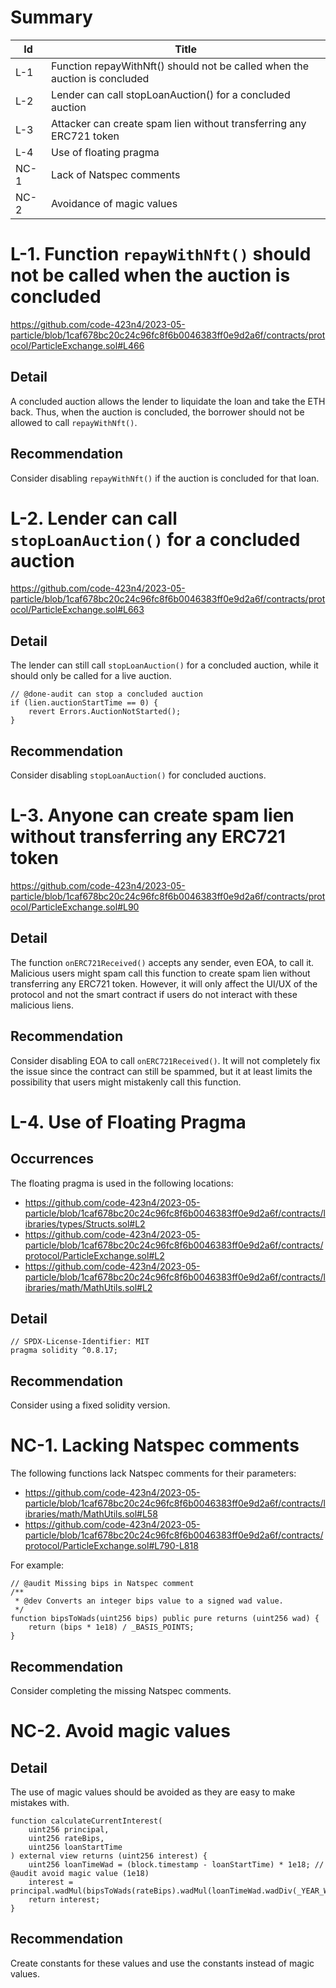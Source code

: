 # Summary

| Id | Title |
| --- | --- |
| L-1 | Function repayWithNft() should not be called when the auction is concluded |
| L-2 | Lender can call stopLoanAuction() for a concluded auction |
| L-3 | Attacker can create spam lien without transferring any ERC721 token |
| L-4 | Use of floating pragma |
| NC-1 | Lack of Natspec comments |
| NC-2 | Avoidance of magic values |

# L-1. Function `repayWithNft()` should not be called when the auction is concluded

https://github.com/code-423n4/2023-05-particle/blob/1caf678bc20c24c96fc8f6b0046383ff0e9d2a6f/contracts/protocol/ParticleExchange.sol#L466

## Detail

A concluded auction allows the lender to liquidate the loan and take the ETH back. Thus, when the auction is concluded, the borrower should not be allowed to call `repayWithNft()`.

## Recommendation

Consider disabling `repayWithNft()` if the auction is concluded for that loan.

# L-2. Lender can call `stopLoanAuction()` for a concluded auction

https://github.com/code-423n4/2023-05-particle/blob/1caf678bc20c24c96fc8f6b0046383ff0e9d2a6f/contracts/protocol/ParticleExchange.sol#L663

## Detail

The lender can still call `stopLoanAuction()` for a concluded auction, while it should only be called for a live auction.

```
// @done-audit can stop a concluded auction
if (lien.auctionStartTime == 0) {
    revert Errors.AuctionNotStarted();
}

```

## Recommendation

Consider disabling `stopLoanAuction()` for concluded auctions.

# L-3. Anyone can create spam lien without transferring any ERC721 token

https://github.com/code-423n4/2023-05-particle/blob/1caf678bc20c24c96fc8f6b0046383ff0e9d2a6f/contracts/protocol/ParticleExchange.sol#L90

## Detail

The function `onERC721Received()` accepts any sender, even EOA, to call it. Malicious users might spam call this function to create spam lien without transferring any ERC721 token. However, it will only affect the UI/UX of the protocol and not the smart contract if users do not interact with these malicious liens.

## Recommendation

Consider disabling EOA to call `onERC721Received()`. It will not completely fix the issue since the contract can still be spammed, but it at least limits the possibility that users might mistakenly call this function.

# L-4. Use of Floating Pragma

## Occurrences

The floating pragma is used in the following locations:

- https://github.com/code-423n4/2023-05-particle/blob/1caf678bc20c24c96fc8f6b0046383ff0e9d2a6f/contracts/libraries/types/Structs.sol#L2
- https://github.com/code-423n4/2023-05-particle/blob/1caf678bc20c24c96fc8f6b0046383ff0e9d2a6f/contracts/protocol/ParticleExchange.sol#L2
- https://github.com/code-423n4/2023-05-particle/blob/1caf678bc20c24c96fc8f6b0046383ff0e9d2a6f/contracts/libraries/math/MathUtils.sol#L2

## Detail

```solidity
// SPDX-License-Identifier: MIT
pragma solidity ^0.8.17;

```

## Recommendation

Consider using a fixed solidity version.

# NC-1. Lacking Natspec comments

The following functions lack Natspec comments for their parameters:

- https://github.com/code-423n4/2023-05-particle/blob/1caf678bc20c24c96fc8f6b0046383ff0e9d2a6f/contracts/libraries/math/MathUtils.sol#L58
- https://github.com/code-423n4/2023-05-particle/blob/1caf678bc20c24c96fc8f6b0046383ff0e9d2a6f/contracts/protocol/ParticleExchange.sol#L790-L818

For example:

```solidity
// @audit Missing bips in Natspec comment
/**
 * @dev Converts an integer bips value to a signed wad value.
 */
function bipsToWads(uint256 bips) public pure returns (uint256 wad) {
    return (bips * 1e18) / _BASIS_POINTS;
}

```

## Recommendation

Consider completing the missing Natspec comments.

# NC-2. Avoid magic values

## Detail

The use of magic values should be avoided as they are easy to make mistakes with.

```solidity
function calculateCurrentInterest(
    uint256 principal,
    uint256 rateBips,
    uint256 loanStartTime
) external view returns (uint256 interest) {
    uint256 loanTimeWad = (block.timestamp - loanStartTime) * 1e18; // @audit avoid magic value (1e18)
    interest = principal.wadMul(bipsToWads(rateBips).wadMul(loanTimeWad.wadDiv(_YEAR_WAD)));
    return interest;
}

```

## Recommendation

Create constants for these values and use the constants instead of magic values.
